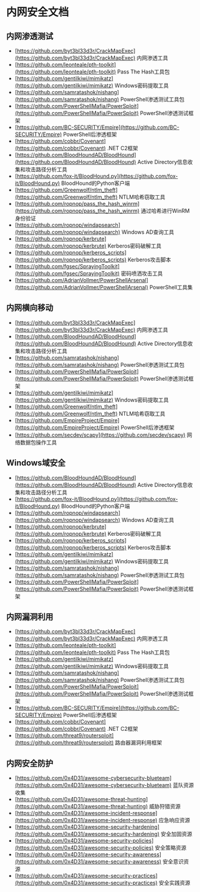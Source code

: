 # 内网安全文档

## 内网渗透测试

- [https://github.com/byt3bl33d3r/CrackMapExec](https://github.com/byt3bl33d3r/CrackMapExec) 内网渗透工具
- [https://github.com/leonteale/pth-toolkit](https://github.com/leonteale/pth-toolkit) Pass The Hash工具包
- [https://github.com/gentilkiwi/mimikatz](https://github.com/gentilkiwi/mimikatz) Windows密码提取工具
- [https://github.com/samratashok/nishang](https://github.com/samratashok/nishang) PowerShell渗透测试工具包
- [https://github.com/PowerShellMafia/PowerSploit](https://github.com/PowerShellMafia/PowerSploit) PowerShell渗透测试框架
- [https://github.com/BC-SECURITY/Empire](https://github.com/BC-SECURITY/Empire) PowerShell后渗透框架
- [https://github.com/cobbr/Covenant](https://github.com/cobbr/Covenant) .NET C2框架
- [https://github.com/BloodHoundAD/BloodHound](https://github.com/BloodHoundAD/BloodHound) Active Directory信息收集和攻击路径分析工具
- [https://github.com/fox-it/BloodHound.py](https://github.com/fox-it/BloodHound.py) BloodHound的Python客户端
- [https://github.com/Greenwolf/ntlm_theft](https://github.com/Greenwolf/ntlm_theft) NTLM哈希窃取工具
- [https://github.com/ropnop/pass_the_hash_winrm](https://github.com/ropnop/pass_the_hash_winrm) 通过哈希进行WinRM身份验证
- [https://github.com/ropnop/windapsearch](https://github.com/ropnop/windapsearch) Windows AD查询工具
- [https://github.com/ropnop/kerbrute](https://github.com/ropnop/kerbrute) Kerberos密码破解工具
- [https://github.com/ropnop/kerberos_scripts](https://github.com/ropnop/kerberos_scripts) Kerberos攻击脚本
- [https://github.com/fgsec/SprayingToolkit](https://github.com/fgsec/SprayingToolkit) 密码喷洒攻击工具
- [https://github.com/AdrianVollmer/PowerShellArsenal](https://github.com/AdrianVollmer/PowerShellArsenal) PowerShell工具集

## 内网横向移动

- [https://github.com/byt3bl33d3r/CrackMapExec](https://github.com/byt3bl33d3r/CrackMapExec) 内网渗透工具
- [https://github.com/BloodHoundAD/BloodHound](https://github.com/BloodHoundAD/BloodHound) Active Directory信息收集和攻击路径分析工具
- [https://github.com/samratashok/nishang](https://github.com/samratashok/nishang) PowerShell渗透测试工具包
- [https://github.com/PowerShellMafia/PowerSploit](https://github.com/PowerShellMafia/PowerSploit) PowerShell渗透测试框架
- [https://github.com/gentilkiwi/mimikatz](https://github.com/gentilkiwi/mimikatz) Windows密码提取工具
- [https://github.com/Greenwolf/ntlm_theft](https://github.com/Greenwolf/ntlm_theft) NTLM哈希窃取工具
- [https://github.com/EmpireProject/Empire](https://github.com/EmpireProject/Empire) PowerShell后渗透框架
- [https://github.com/secdev/scapy](https://github.com/secdev/scapy) 网络数据包操作工具

## Windows域安全

- [https://github.com/BloodHoundAD/BloodHound](https://github.com/BloodHoundAD/BloodHound) Active Directory信息收集和攻击路径分析工具
- [https://github.com/fox-it/BloodHound.py](https://github.com/fox-it/BloodHound.py) BloodHound的Python客户端
- [https://github.com/ropnop/windapsearch](https://github.com/ropnop/windapsearch) Windows AD查询工具
- [https://github.com/ropnop/kerbrute](https://github.com/ropnop/kerbrute) Kerberos密码破解工具
- [https://github.com/ropnop/kerberos_scripts](https://github.com/ropnop/kerberos_scripts) Kerberos攻击脚本
- [https://github.com/gentilkiwi/mimikatz](https://github.com/gentilkiwi/mimikatz) Windows密码提取工具
- [https://github.com/samratashok/nishang](https://github.com/samratashok/nishang) PowerShell渗透测试工具包
- [https://github.com/PowerShellMafia/PowerSploit](https://github.com/PowerShellMafia/PowerSploit) PowerShell渗透测试框架

## 内网漏洞利用

- [https://github.com/byt3bl33d3r/CrackMapExec](https://github.com/byt3bl33d3r/CrackMapExec) 内网渗透工具
- [https://github.com/leonteale/pth-toolkit](https://github.com/leonteale/pth-toolkit) Pass The Hash工具包
- [https://github.com/gentilkiwi/mimikatz](https://github.com/gentilkiwi/mimikatz) Windows密码提取工具
- [https://github.com/samratashok/nishang](https://github.com/samratashok/nishang) PowerShell渗透测试工具包
- [https://github.com/PowerShellMafia/PowerSploit](https://github.com/PowerShellMafia/PowerSploit) PowerShell渗透测试框架
- [https://github.com/BC-SECURITY/Empire](https://github.com/BC-SECURITY/Empire) PowerShell后渗透框架
- [https://github.com/cobbr/Covenant](https://github.com/cobbr/Covenant) .NET C2框架
- [https://github.com/threat9/routersploit](https://github.com/threat9/routersploit) 路由器漏洞利用框架

## 内网安全防护

- [https://github.com/0x4D31/awesome-cybersecurity-blueteam](https://github.com/0x4D31/awesome-cybersecurity-blueteam) 蓝队资源收集
- [https://github.com/0x4D31/awesome-threat-hunting](https://github.com/0x4D31/awesome-threat-hunting) 威胁狩猎资源
- [https://github.com/0x4D31/awesome-incident-response](https://github.com/0x4D31/awesome-incident-response) 应急响应资源
- [https://github.com/0x4D31/awesome-security-hardening](https://github.com/0x4D31/awesome-security-hardening) 安全加固资源
- [https://github.com/0x4D31/awesome-security-policies](https://github.com/0x4D31/awesome-security-policies) 安全策略资源
- [https://github.com/0x4D31/awesome-security-awareness](https://github.com/0x4D31/awesome-security-awareness) 安全意识资源
- [https://github.com/0x4D31/awesome-security-practices](https://github.com/0x4D31/awesome-security-practices) 安全实践资源